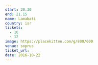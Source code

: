 ```yaml
---
start: 20.30
end: 21.15
name: Lamabati
country: isr
tickets:
  - 10
  - 12
image: https://placekitten.com/g/800/600
venue: soprus
ticket_url: 
date: 2016-10-22
---
```

